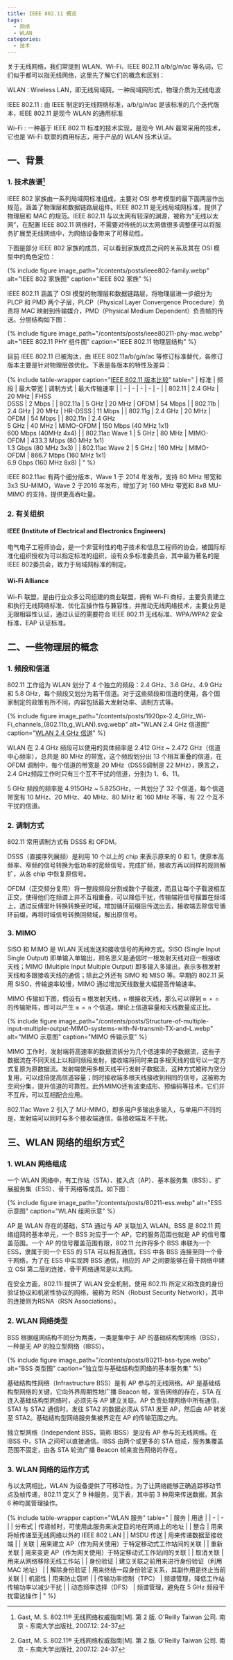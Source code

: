 ```yaml
---
title: IEEE 802.11 概览
tags:
  - 网络
  - WLAN
categories:
  - 技术
---
```


关于无线网络，我们常提到 WLAN、Wi-Fi、IEEE 802.11 a/b/g/n/ac 等名词，它们似乎都可以指无线网络，这里先了解它们的概念和区别：

WLAN
: Wireless LAN，即无线局域网，一种局域网形式，物理介质为无线电波

IEEE 802.11
: 由 IEEE 制定的无线网络标准，a/b/g/n/ac 是该标准的几个迭代版本，IEEE 802.11 是现今 WLAN 的通用标准

Wi-Fi
: 一种基于 IEEE 802.11 标准的技术实现，是现今 WLAN 最常采用的技术，它也是 Wi-Fi 联盟的商用标志，用于产品的 WLAN 技术认证。

## 一、背景

### 1. 技术族谱[^1]

IEEE 802 家族由一系列局域网标准组成，主要对 OSI 参考模型的最下面两层作出规范，涵盖了物理层和数据链路层组件。IEEE 802.11 是无线局域网标准，提供了物理层和 MAC 的规范。IEEE 802.11 与以太网有较深的渊源，被称为“无线以太网”，在配置 IEEE 802.11 网络时，不需要对传统的以太网做很多调整便可以将服务扩展至无线网络中，为网络设备带来了可移动性。

下图是部分 IEEE 802 家族的成员，可以看到家族成员之间的关系及其在 OSI 模型中的角色定位：

{% include figure image_path="/contents/posts/ieee802-family.webp" alt="IEEE 802 家族图" caption="IEEE 802 家族" %}

IEEE 802.11 涵盖了 OSI 模型的物理层和数据链路层，将物理层进一步细分为 PLCP 和 PMD 两个子层，PLCP（Physical Layer Convergence Procedure）负责将 MAC 映射到传输媒介，PMD（Physical Medium Dependent）负责帧的传送。分层结构如下图：

{% include figure image_path="/contents/posts/ieee80211-phy-mac.webp" alt="IEEE 802.11 PHY 组件图" caption="IEEE 802.11 物理层结构" %}

目前 IEEE 802.11 已被淘汰，由 IEEE 802.11a/b/g/n/ac 等修订标准替代，各修订版本主要是针对物理层做优化。下表是各版本的特性及差异：

{% include table-wrapper caption="[IEEE 802.11 版本比较](https://zh.wikipedia.org/wiki/IEEE_802.11ac)" table="
| 标准 | 频段 | 最大带宽 | 调制方式 | 最大传输速率 |
| - | - | - | - | - |
| 802.11 | 2.4 GHz | 20 MHz | FHSS<br>DSSS | 2 Mbps |
| 802.11a | 5 GHz | 20 MHz | OFDM | 54 Mbps |
| 802.11b | 2.4 GHz | 20 MHz | HR-DSSS | 11 Mbps |
| 802.11g | 2.4 GHz | 20 MHz | OFDM | 54 Mbps |
| 802.11n | 2.4 GHz<br>5 GHz | 40 MHz | MIMO-OFDM | 150 Mbps (40 MHz 1x1)<br>600 Mbps (40MHz 4x4) |
| 802.11ac Wave 1 | 5 GHz | 80 MHz | MIMO-OFDM | 433.3 Mbps (80 MHz 1x1)<br>1.3 Gbps (80 MHz 3x3) |
| 802.11ac Wave 2 | 5 GHz | 160 MHz | MIMO-OFDM | 866.7 Mbps (160 MHz 1x1)<br>6.9 Gbps (160 MHz 8x8) |
" %}

IEEE 802.11ac 有两个细分版本，Wave 1 于 2014 年发布，支持 80 MHz 带宽和 3x3 SU-MIMO，Wave 2 于2016 年发布，增加了对 160 MHz 带宽和 8x8 MU-MIMO 的支持，提供更高吞吐量。

### 2. 有关组织

#### IEEE (Institute of Electrical and Electronics Engineers)

电气电子工程师协会，是一个非营利性的电子技术和信息工程师的协会，被国际标准化组织授权为可以指定标准的组织，设有众多标准委员会，其中最为著名的是IEEE 802委员会，致力于局域网标准的制定。

#### Wi-Fi Alliance

Wi-Fi 联盟，是由行业众多公司组建的商业联盟，拥有 Wi-Fi 商标，主要负责建立和执行无线网络标准、优化互操作性与兼容性，并推动无线网络技术，主要业务是无限相容性认证，通过认证的需要符合 IEEE 802.11 无线标准、WPA/WPA2 安全标准、EAP 认证标准。

## 二、一些物理层的概念

### 1. 频段和信道

802.11 工作组为 WLAN 划分了 4 个独立的频段：2.4 GHz、3.6 GHz、4.9 GHz 和 5.8 GHz，每个频段又划分为若干信道。对于这些频段和信道的使用，各个国家制定的政策有所不同，内容包括最大发射功率、调制方式等。

{% include figure image_path="/contents/posts/1920px-2.4_GHz_Wi-Fi_channels_(802.11b,g_WLAN).svg.webp" alt="WLAN 2.4 GHz 信道图" caption="[WLAN 2.4 GHz 信道](https://zh.wikipedia.org/wiki/WLAN%E4%BF%A1%E9%81%93%E5%88%97%E8%A1%A8)" %}

WLAN 在 2.4 GHz 频段可以使用的具体频率是 2.412 GHz ~ 2.472 GHz（信道中心频率），总共是 80 MHz 的带宽，这个频段划分出 13 个相互重叠的信道，在 OFDM 调制中，每个信道的带宽是 20 MHz（DSSS调制是 22 MHz），换言之，2.4 GHz频段工作时只有三个互不干扰的信道，分别为 1、6、11。

5 GHz 频段的频率是 4.915GHz ~ 5.825GHz，一共划分了 32 个信道，每个信道带宽有 10 MHz、20 MHz、40 MHz、80 MHz 和 160 MHz 不等，有 22 个互不干扰的信道。

### 2. 调制方式

802.11 常用调制方式有 DSSS 和 OFDM。

DSSS（直接序列展频）是利用 10 个以上的 chip 来表示原来的 0 和 1，使原本高频率、窄频的信号转换为低功率的宽频信号，完成扩频，接收方再以同样的规则解扩，从各 chip 中恢复原信号。

OFDM（正交频分复用）将一整段频段分割成数个子载波，而且让每个子载波相互正交，使得他们在频谱上并不互相重叠，可以降低干扰，传输端将信号摆置在频域上，透过反傅里叶转换转换至时域，增加循环前缀后传送出去，接收端去除信号循环前缀，再将时域信号转换回频域，解出原信号。

### 3. MIMO

SISO 和 MIMO 是 WLAN 天线发送和接收信号的两种方式。SISO (Single Input Single Output) 即单输入单输出，顾名思义是通信时一根发射天线对应一根接收天线；MIMO (Multiple Input Multiple Output) 即多输入多输出，表示多根发射天线和多跟接收天线的通信；除此之外还有 SIMO 和 MISO 等。早期的 802.11 采用 SISO，传输速率较慢，MIMO 通过增加天线数量大幅提高传输速率。

MIMO 传输如下图，假设有 ```m``` 根发射天线，```n``` 根接收天线，那么可以得到 ```m × n``` 的传输矩阵，即可以产生 ```m × n``` 个信道。理论上信道容量和天线数量成正比。

{% include figure image_path="/contents/posts/Structure-of-multiple-input-multiple-output-MIMO-systems-with-N-transmit-TX-and-L.webp" alt="MIMO 示意图" caption="MIMO 传输示意" %}

MIMO 工作时，发射端将高速率的数据流拆分为几个低速率的子数据流，这些子数据流在不同天线上以相同频段发射，接收端将同时来自多根天线的信号以一定方式复原为原数据流。发射端使用多根天线平行发射子数据流，这种方式被称为空分复用，可以成倍提高信道容量；同时接收端多根天线接收到相同的信号，这被称为空间分集，提升信道的可靠性。此外MIMO还有波束成形、预编码等技术，它们并不互斥，可以互相配合应用。

802.11ac Wave 2 引入了 MU-MIMO，即多用户多输出多输入，与单用户不同的是，发射端可以同时与多个接收端通信，各接收端互不干扰。

## 三、WLAN 网络的组织方式[^1]

### 1. WLAN 网络组成

一个 WLAN 网络中，有工作站（STA）、接入点（AP）、基本服务集（BSS）、扩展服务集（ESS）、骨干网络等成员。如下图：

{% include figure image_path="/contents/posts/80211-ess.webp" alt="ESS 示意图" caption="WLAN 组网示意" %}

AP 是 WLAN 存在的基础，STA 通过与 AP 关联加入 WLAN。BSS 是 802.11 网络组网的基本单元，一个 BSS 对应于一个 AP，它的服务范围也就是 AP 的信号覆盖范围。一个 AP 的信号覆盖范围有限，802.11 允许将多个 BSS 串联为一个 ESS，隶属于同一个 ESS 的 STA 可以相互通信。ESS 中各 BSS 连接至同一个骨干网络，为了在 ESS 中实现跨 BSS 通信，相应的 AP 之间要能够在骨干网络中建立 OSI 第二层的连接，骨干网络通常是以太网。

在安全方面，802.11i 提供了 WLAN 安全机制，使用 802.11i 所定义和改良的身份验证协议和机密性协议的网络，被称为 RSN（Robust Security Network），其中的连接则为RSNA（RSN Associations）。

### 2. WLAN 网络类型

BSS 根据组网结构不同分为两类，一类是集中于 AP 的基础结构型网络（BSS），一种是无 AP 的独立型网络（IBSS）。

{% include figure image_path="/contents/posts/80211-bss-type.webp" alt="BSS 类型图" caption="独立型与基础结构型网络的基本服务集" %}

基础结构性网络（Infrastructure BSS）是有 AP 参与的无线网络。AP 是基础结构型网络的关键，它向外界周期性地广播 Beacon 帧，宣告网络的存在，STA 在连入基础结构型网络时，必须先与 AP 建立关联。AP 负责处理网络中所有通信，STA1 与 STA2 通信时，发往 STA2 的数据必须从 STA1 发至 AP，然后由 AP 转发至 STA2。基础结构型网络服务集被界定在 AP 的传输范围之内。

独立型网络（Independent BSS，简称 IBSS）是没有 AP 参与的无线网络。在 IBSS 中，STA 之间可以直接通信。IBSS 由两个或更多的 STA 组成，服务集覆盖范围不固定，由各 STA 轮流广播 Beacon 帧来宣告网络的存在。

### 3. WLAN 网络的运作方式

与以太网相比，WLAN 为设备提供了可移动性，为了让网络能够正确追踪移动节点及帧传递，802.11 定义了 9 种服务，见下表，其中前 3 种用来传送数据，其余 6 种均属管理操作。

{% include table-wrapper caption="WLAN 服务" table="
| 服务 | 用途 |
| - | - |
| 分布式 | 传递帧时，可使用此服务来决定目的地在网络上的地址 |
| 整合 | 用来将帧传递至无线网络以外的 IEEE 802 LAN |
| MSDU 传送 | 用来传递数据至接收端 |
| 关联 | 用来建立 AP（作为网关使用）于特定移动式工作站间的关联 |
| 重新关联 | 用来变更 AP（作为网关使用）于特定移动式工作站间的关联 |
| 取消关联 | 用来从网络移除无线工作站 |
| 身份验证 | 建立关联之前用来进行身份验证（利用 MAC 地址） |
| 解除身份验证 | 用来终结一段身份验证关系，其副作用是终止当前关联 |
| 机密性 | 用来防止窃听 |
| 传输功率控制（TPC） | 频谱管理，降低工作站传输功率以减少干扰 |
| 动态频率选择（DFS） | 频谱管理，避免在 5 GHz 频段干扰雷达操作 |
" %}

[^1]: Gast, M. S. 802.11® 无线网络权威指南[M]. 第 2 版. O'Reilly Taiwan 公司. 南京 - 东南大学出版社, 2007.12: 24-37
